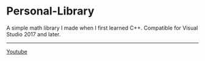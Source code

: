 # Personal-Library
  
A simple math library I made when I first learned C++. Compatible for Visual Studio 2017 and later.

---  
  
[Youtube](https://www.youtube.com/c/burakboztekemusic/)
